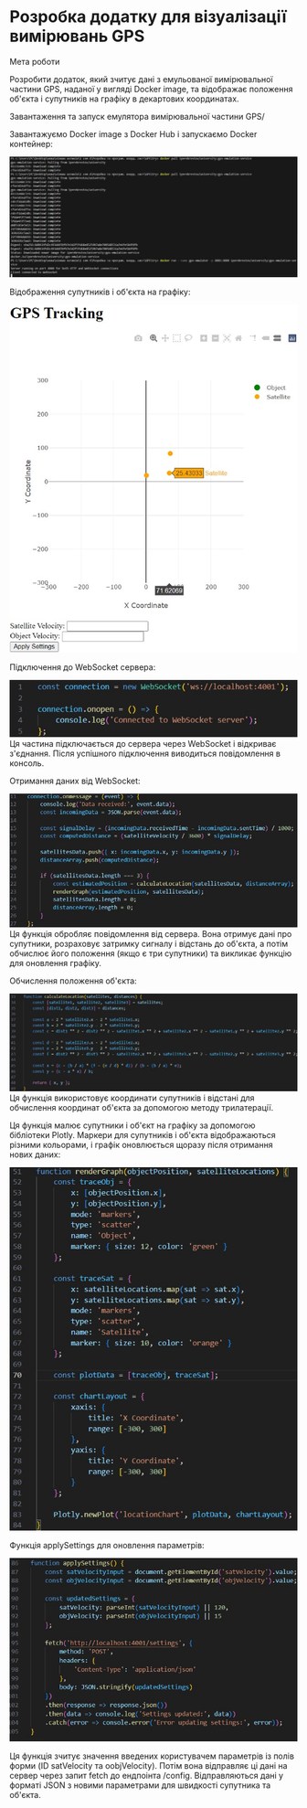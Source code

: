 # Розробка додатку для візуалізації вимірювань GPS

Мета роботи

Розробити додаток, який зчитує дані з емульованої вимірювальної частини GPS, наданої у вигляді Docker image, та відображає положення об'єкта і супутників на графіку в декартових координатах.

Завантаження та запуск емулятора вимірювальної частини GPS/

Завантажуємо Docker image з Docker Hub і запускаємо Docker контейнер:

![01](scr/01.jpg)

Відображення супутників і об'єкта на графіку:

![02](scr/02.jpg)

Підключення до WebSocket сервера:

![03](scr/03.jpg)
Ця частина підключається до сервера через WebSocket і відкриває з'єднання. Після успішного підключення виводиться повідомлення в консоль.

Отримання даних від WebSocket:

![04](scr/04.jpg)
Ця функція обробляє повідомлення від сервера. Вона отримує дані про супутники, розраховує затримку сигналу і відстань до об'єкта, а потім обчислює його положення (якщо є три супутники) та викликає функцію для оновлення графіку.

Обчислення положення об'єкта:

![05](scr/05.jpg)
Ця функція використовує координати супутників і відстані для обчислення координат об'єкта за допомогою методу трилатерації.

Ця функція малює супутники і об'єкт на графіку за допомогою бібліотеки Plotly. Маркери для супутників і об'єкта відображаються різними кольорами, і графік оновлюється щоразу після отримання нових даних:

![06](scr/06.jpg)

Функція applySettings для оновлення параметрів:

![07](scr/07.jpg)

Ця функція зчитує значення введених користувачем параметрів із полів форми (ID satVelocity та oobjVelocity). Потім вона відправляє ці дані на сервер через запит fetch до ендпоінта /config. Відправляються дані у форматі JSON з новими параметрами для швидкості супутника та об'єкта.
